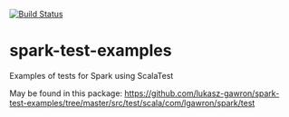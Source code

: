 [![Build Status](https://travis-ci.com/lukasz-gawron/spark-test-examples.svg?branch=master)](https://travis-ci.com/lukasz-gawron/spark-test-examples)

# spark-test-examples 
Examples of tests for Spark using ScalaTest

May be found in this package:
https://github.com/lukasz-gawron/spark-test-examples/tree/master/src/test/scala/com/lgawron/spark/test


